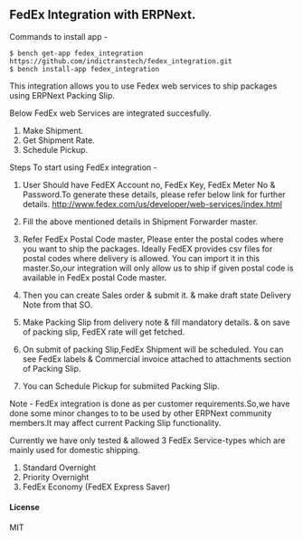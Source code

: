 ## FedEx Integration with ERPNext.

Commands to install app -

```
$ bench get-app fedex_integration https://github.com/indictranstech/fedex_integration.git
$ bench install-app fedex_integration

```

This integration allows you to use Fedex web services to ship packages using ERPNext Packing Slip.

Below FedEx web Services are integrated succesfully.

1. Make Shipment.
2. Get Shipment Rate.
3. Schedule Pickup.


Steps To start using FedEx integration - 


1. User Should have FedEX Account no, FedEx Key, FedEx Meter No & Password.To generate these details, please refer below link for further details.
http://www.fedex.com/us/developer/web-services/index.html

2. Fill the above mentioned details in Shipment Forwarder master.

3. Refer FedEx Postal Code master, Please enter the postal codes where you want to ship the packages.
Ideally FedEX provides csv files for postal codes where delivery is allowed. You can import it in this master.So,our integration will only allow us to ship if given postal code is available in FedEx postal Code master.

4. Then you can create Sales order & submit it. & make draft state Delivery Note from that SO.

5. Make Packing Slip from delivery note & fill mandatory details. & on save of packing slip, FedEX rate will get fetched.

6. On submit of packing Slip,FedEx Shipment will be scheduled. You can see FedEx labels & Commercial invoice attached to attachments section of Packing Slip.

7. You can Schedule Pickup for submiited Packing Slip. 



Note - FedEx integration is done as per customer requirements.So,we have done some minor changes to to be used by other ERPNext community members.It may affect current Packing Slip functionality.

Currently we have only tested & allowed 3 FedEx Service-types which are mainly used for domestic shipping.

1. Standard Overnight
2. Priority Overnight
3. FedEx Economy (FedEX Express Saver) 

#### License

MIT